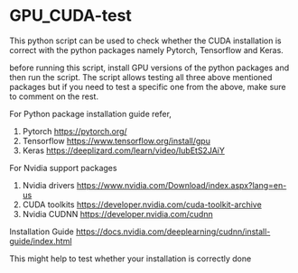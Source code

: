 # GPU_CUDA-test
This python script can be used to check whether the CUDA installation is correct with the python packages namely Pytorch, Tensorflow and Keras.   

before running this script, install GPU versions of the python packages and then run the script. The script allows testing all three above mentioned packages 
but if you need to test a specific one from the above, make sure to comment on the rest. 

For Python package installation guide refer, 

1. Pytorch https://pytorch.org/
2. Tensorflow https://www.tensorflow.org/install/gpu
3. Keras  https://deeplizard.com/learn/video/IubEtS2JAiY

For Nvidia support packages
1. Nvidia drivers https://www.nvidia.com/Download/index.aspx?lang=en-us
2. CUDA toolkits https://developer.nvidia.com/cuda-toolkit-archive
3. Nvidia CUDNN https://developer.nvidia.com/cudnn

Installation Guide https://docs.nvidia.com/deeplearning/cudnn/install-guide/index.html 


This might help to test whether your installation is correctly done

